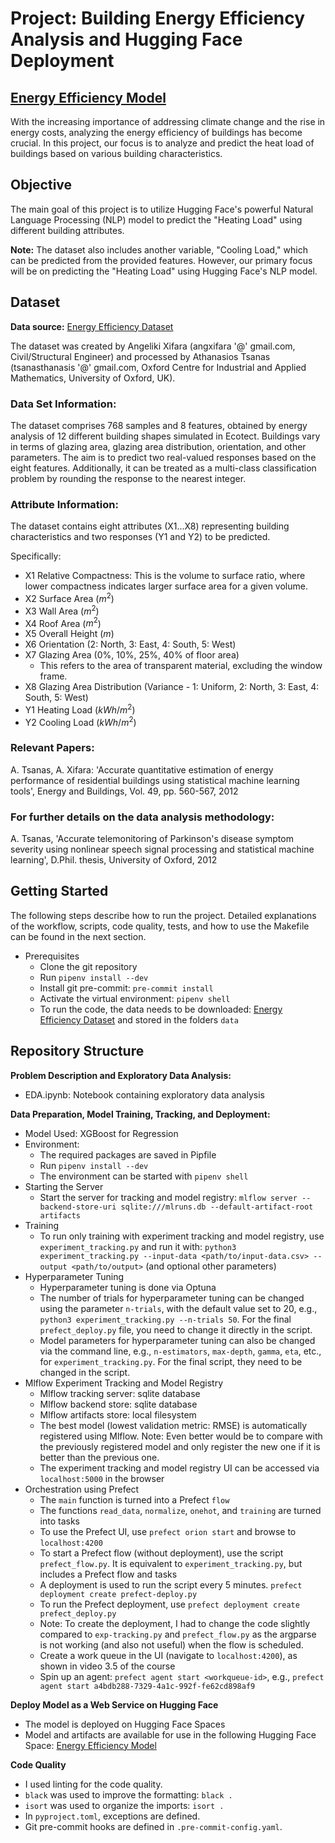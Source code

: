 # Project: Building Energy Efficiency Analysis and Hugging Face Deployment

## [Energy Efficiency Model](https://huggingface.co/spaces/martinnnuez/Energy_Efficiency)

With the increasing importance of addressing climate change and the rise in energy costs, analyzing the energy efficiency of buildings has become crucial. In this project, our focus is to analyze and predict the heat load of buildings based on various building characteristics.

## Objective

The main goal of this project is to utilize Hugging Face's powerful Natural Language Processing (NLP) model to predict the "Heating Load" using different building attributes.

**Note:** The dataset also includes another variable, "Cooling Load," which can be predicted from the provided features. However, our primary focus will be on predicting the "Heating Load" using Hugging Face's NLP model.

## Dataset

**Data source:** [Energy Efficiency Dataset](https://www.kaggle.com/datasets/elikplim/eergy-efficiency-dataset)

The dataset was created by Angeliki Xifara (angxifara '@' gmail.com, Civil/Structural Engineer) and processed by Athanasios Tsanas (tsanasthanasis '@' gmail.com, Oxford Centre for Industrial and Applied Mathematics, University of Oxford, UK).

### Data Set Information:

The dataset comprises 768 samples and 8 features, obtained by energy analysis of 12 different building shapes simulated in Ecotect. Buildings vary in terms of glazing area, glazing area distribution, orientation, and other parameters. The aim is to predict two real-valued responses based on the eight features. Additionally, it can be treated as a multi-class classification problem by rounding the response to the nearest integer.

### Attribute Information:

The dataset contains eight attributes (X1...X8) representing building characteristics and two responses (Y1 and Y2) to be predicted.

Specifically:
* X1 Relative Compactness: This is the volume to surface ratio, where lower compactness indicates larger surface area for a given volume.
* X2 Surface Area ($m^2$)
* X3 Wall Area ($m^2$)
* X4 Roof Area ($m^2$)
* X5 Overall Height ($m$)
* X6 Orientation (2: North, 3: East, 4: South, 5: West)
* X7 Glazing Area (0%, 10%, 25%, 40% of floor area)
    * This refers to the area of transparent material, excluding the window frame.
* X8 Glazing Area Distribution (Variance - 1: Uniform, 2: North, 3: East, 4: South, 5: West)
* Y1 Heating Load ($kWh/m^2$)
* Y2 Cooling Load ($kWh/m^2$)

### Relevant Papers:

A. Tsanas, A. Xifara: 'Accurate quantitative estimation of energy performance of residential buildings using statistical machine learning tools', Energy and Buildings, Vol. 49, pp. 560-567, 2012

### For further details on the data analysis methodology:

A. Tsanas, 'Accurate telemonitoring of Parkinson's disease symptom severity using nonlinear speech signal processing and statistical machine learning', D.Phil. thesis, University of Oxford, 2012

## Getting Started

The following steps describe how to run the project. Detailed explanations of the workflow, scripts, code quality, tests, and how to use the Makefile can be found in the next section.

* Prerequisites
  * Clone the git repository
  * Run `pipenv install --dev`
  * Install git pre-commit: `pre-commit install`
  * Activate the virtual environment: `pipenv shell`
  * To run the code, the data needs to be downloaded: [Energy Efficiency Dataset](https://www.kaggle.com/datasets/elikplim/eergy-efficiency-dataset) and stored in the folders `data`

## Repository Structure

**Problem Description and Exploratory Data Analysis:** 
* EDA.ipynb: Notebook containing exploratory data analysis

**Data Preparation, Model Training, Tracking, and Deployment:** 
* Model Used: XGBoost for Regression
* Environment:
    * The required packages are saved in Pipfile
    * Run `pipenv install --dev`
    * The environment can be started with `pipenv shell`
* Starting the Server
    * Start the server for tracking and model registry: `mlflow server --backend-store-uri sqlite:///mlruns.db --default-artifact-root artifacts`
* Training
    * To run only training with experiment tracking and model registry, use `experiment_tracking.py` and run it with: `python3 experiment_tracking.py --input-data <path/to/input-data.csv> --output <path/to/output>` (and optional other parameters)
* Hyperparameter Tuning
    * Hyperparameter tuning is done via Optuna
    * The number of trials for hyperparameter tuning can be changed using the parameter `n-trials`, with the default value set to 20, e.g., `python3 experiment_tracking.py --n-trials 50`. For the final `prefect_deploy.py` file, you need to change it directly in the script.
    * Model parameters for hyperparameter tuning can also be changed via the command line, e.g., `n-estimators`, `max-depth`, `gamma`, `eta`, etc., for `experiment_tracking.py`. For the final script, they need to be changed in the script.
* Mlflow Experiment Tracking and Model Registry
    * Mlflow tracking server: sqlite database
    * Mlflow backend store: sqlite database
    * Mlflow artifacts store: local filesystem
    * The best model (lowest validation metric: RMSE) is automatically registered using Mlflow. Note: Even better would be to compare with the previously registered model and only register the new one if it is better than the previous one.
    * The experiment tracking and model registry UI can be accessed via `localhost:5000` in the browser
* Orchestration using Prefect
    * The `main` function is turned into a Prefect `flow`
    * The functions `read_data`, `normalize`, `onehot`, and `training` are turned into tasks
    * To use the Prefect UI, use `prefect orion start` and browse to `localhost:4200`
    * To start a Prefect flow (without deployment), use the script `prefect_flow.py`. It is equivalent to `experiment_tracking.py`, but includes a Prefect flow and tasks
    * A deployment is used to run the script every 5 minutes. `prefect deployment create prefect-deploy.py`
    * To run the Prefect deployment, use `prefect deployment create prefect_deploy.py`
    * Note: To create the deployment, I had to change the code slightly compared to `exp-tracking.py` and `prefect_flow.py` as the argparse is not working (and also not useful) when the flow is scheduled.
    * Create a work queue in the UI (navigate to `localhost:4200`), as shown in video 3.5 of the course
    * Spin up an agent: `prefect agent start <workqueue-id>`, e.g., `prefect agent start a4bdb288-7329-4a1c-992f-fe62cd898af9`

**Deploy Model as a Web Service on Hugging Face** 
* The model is deployed on Hugging Face Spaces
* Model and artifacts are available for use in the following Hugging Face Space: [Energy Efficiency Model](https://huggingface.co/spaces/martinnnuez/Energy_Efficiency)

**Code Quality**
* I used linting for the code quality.
* `black` was used to improve the formatting: `black .`
* `isort` was used to organize the imports: `isort .`
* In `pyproject.toml`, exceptions are defined.
* Git pre-commit hooks are defined in `.pre-commit-config.yaml`.
